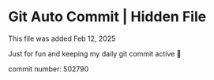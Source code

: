 # Git Auto Commit | Hidden File

This file was added Feb 12, 2025

Just for fun and keeping my daily git commit active 🤪

commit number: 502790
